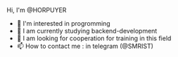 Hi, I'm @HORPUYER
- 👀 I'm interested in progromming
- 🌱 I am currently studying backend-development
- 💞️ I am looking for cooperation for training in this field
- 📫 How to contact me : in telegram (@SMRIST)

<!---
HORPUYER/HORPUYER is a ✨ special ✨ repository because its `README.md` (this file) appears on your GitHub profile.
You can click the Preview link to take a look at your changes.
--->
